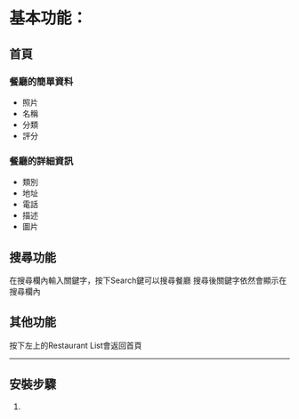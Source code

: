 # 基本功能：

## 首頁
### 餐廳的簡單資料
* 照片
* 名稱
* 分類
* 評分

### 餐廳的詳細資訊
* 類別
* 地址
* 電話
* 描述
* 圖片

## 搜尋功能
在搜尋欄內輸入關鍵字，按下Search鍵可以搜尋餐廳
搜尋後關鍵字依然會顯示在搜尋欄內

## 其他功能
按下左上的Restaurant List會返回首頁

---

## 安裝步驟
1. 
